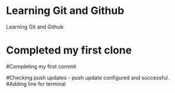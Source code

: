 # Learning Git and Github
Learning Git and Github

# Completed my first clone

#Completing my first commit

#Checking push updates - push update configured and successful.
#Adding line for terminal